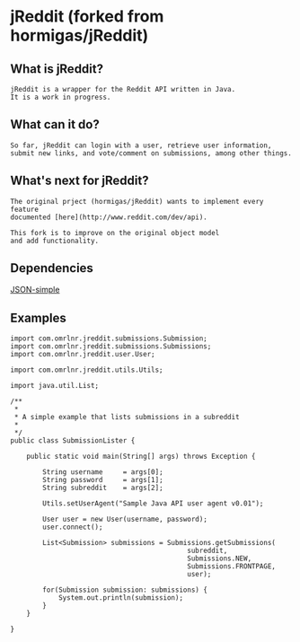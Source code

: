 # jReddit (forked from hormigas/jReddit)

## What is jReddit?

    jReddit is a wrapper for the Reddit API written in Java. 
    It is a work in progress.

## What can it do?

    So far, jReddit can login with a user, retrieve user information, 
    submit new links, and vote/comment on submissions, among other things.

## What's next for jReddit?

    The original prject (hormigas/jReddit) wants to implement every feature 
    documented [here](http://www.reddit.com/dev/api).
    
    This fork is to improve on the original object model
    and add functionality.

## Dependencies

[JSON-simple](http://code.google.com/p/json-simple/)

## Examples

    import com.omrlnr.jreddit.submissions.Submission;
    import com.omrlnr.jreddit.submissions.Submissions;
    import com.omrlnr.jreddit.user.User;

    import com.omrlnr.jreddit.utils.Utils;

    import java.util.List;

    /**
     *
     * A simple example that lists submissions in a subreddit
     * 
     */
    public class SubmissionLister {

        public static void main(String[] args) throws Exception {

            String username     = args[0];
            String password     = args[1];
            String subreddit    = args[2];

            Utils.setUserAgent("Sample Java API user agent v0.01");

            User user = new User(username, password);
            user.connect();
        
            List<Submission> submissions = Submissions.getSubmissions(
                                                subreddit,
                                                Submissions.NEW,
                                                Submissions.FRONTPAGE,
                                                user);

            for(Submission submission: submissions) {
                System.out.println(submission);
            }
        }

    }


